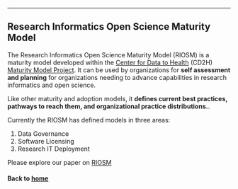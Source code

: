 ---
## Research Informatics Open Science Maturity Model 

The Research Informatics Open Science Maturity Model (RIOSM) is a maturity model developed within the [Center for Data to Health](https://github.com/data2health) (CD2H) [Maturity Model Project](https://github.com/data2health/maturity-model). It can be used by organizations for  **self assessment and planning** for organizations needing to advance capabilities in research informatics and open science. 

Like other maturity and adoption models, it **defines current best practices, pathways to reach them, and organizational practice distributions.**. 
  
Currently the RIOSM has defined models in three areas: 

1. Data Governance
2. Software Licensing 
3. Research IT Deployment

Please explore our paper on [RIOSM](http://bit.ly/RIOSM_pdf) 


#### Back to [home](https://data2health.github.io/maturity-model/)

